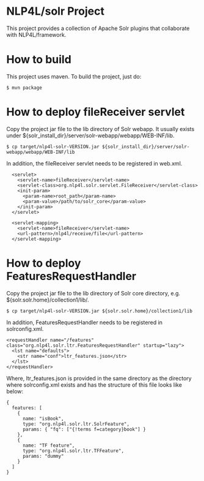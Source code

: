 # NLP4L/solr Project
This project provides a collection of Apache Solr plugins that collaborate with NLP4L/framework.

# How to build
This project uses maven. To build the project, just do:

```
$ mvn package
```

# How to deploy fileReceiver servlet
Copy the project jar file to the lib directory of Solr webapp. It usually exists under ${solr_install_dir}/server/solr-webapp/webapp/WEB-INF/lib.

```
$ cp target/nlp4l-solr-VERSION.jar ${solr_install_dir}/server/solr-webapp/webapp/WEB-INF/lib
```

In addition, the fileReceiver servlet needs to be registered in web.xml.

```
  <servlet>
    <servlet-name>fileReceiver</servlet-name>
    <servlet-class>org.nlp4l.solr.servlet.FileReceiver</servlet-class>
    <init-param>
      <param-name>root_path</param-name>
      <param-value>/path/to/solr_core</param-value>
    </init-param>
  </servlet>

  <servlet-mapping>
    <servlet-name>fileReceiver</servlet-name>
    <url-pattern>/nlp4l/receive/file</url-pattern>
  </servlet-mapping>
```

# How to deploy FeaturesRequestHandler

Copy the project jar file to the lib directory of Solr core directory, e.g. ${solr.solr.home}/collection1/lib/.

```
$ cp target/nlp4l-solr-VERSION.jar ${solr.solr.home}/collection1/lib
```

In addition, FeaturesRequestHandler needs to be registered in solrconfig.xml.

```
<requestHandler name="/features" class="org.nlp4l.solr.ltr.FeaturesRequestHandler" startup="lazy">
  <lst name="defaults">
    <str name="conf">ltr_features.json</str>
  </lst>
</requestHandler>
```

Where, ltr_features.json is provided in the same directory as the directory where solrconfig.xml exists and has the structure of this file looks like below:

```
{
  features: [
    {
      name: "isBook",
      type: "org.nlp4l.solr.ltr.SolrFeature",
      params: { "fq": ["{!terms f=category}book"] }
    },
    {
      name: "TF feature",
      type: "org.nlp4l.solr.ltr.TFFeature",
      params: "dummy"
    }
  ]
}
```
